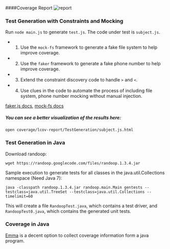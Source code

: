 
####Coverage Report
![report]("coveragereport/report.JPG")
### Test Generation with Constraints and Mocking

Run `node main.js` to generate `test.js`.  The code under test is `subject.js`.

* 1) Use the `mock-fs` framework to generate a fake file system to help improve coverage.
* 2) Use the `faker` framework to generate a fake phone number to help improve coverage.
* 3) Extend the constraint discovery code to handle `>` and `<`.
* 4) Use clues in the code to automate the process of including file system, phone number mocking without manual injection.

[faker.js docs](https://github.com/Marak/faker.js), [mock-fs docs](https://www.npmjs.com/package/mock-fs)

##### You can see a better visualization of the results here:
    
    open coverage/lcov-report/TestGeneration/subject.js.html

### Test Generation in Java

Download randoop:

    wget https://randoop.googlecode.com/files/randoop.1.3.4.jar

Sample execution to generate tests for all classes in the java.util.Collections namespace (Need Java 7):

    java -classpath randoop.1.3.4.jar randoop.main.Main gentests --testclass=java.util.TreeSet --testclass=java.util.Collections --timelimit=60

This will create a file `RandoopTest.java`, which contains a test driver, and `RandoopTest0.java`, which contains the generated unit tests.

### Coverage in Java

[Emma](http://emma.sourceforge.net/intro.html) is a decent option to collect coverage information form a java program.

